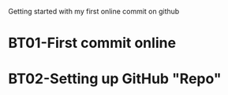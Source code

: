 Getting started with my first online commit on github
# BT01-First commit online
# BT02-Setting up GitHub "Repo"